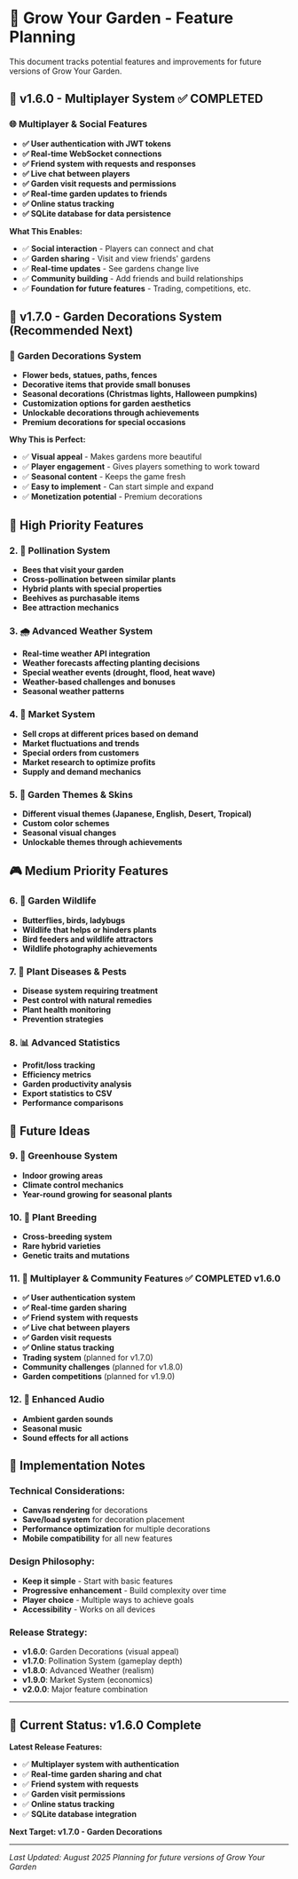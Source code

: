 # 🌱 Grow Your Garden - Feature Planning

This document tracks potential features and improvements for future versions of Grow Your Garden.

## 🎯 **v1.6.0 - Multiplayer System** ✅ **COMPLETED**

### 🌐 **Multiplayer & Social Features**
- **✅ User authentication with JWT tokens**
- **✅ Real-time WebSocket connections**
- **✅ Friend system with requests and responses**
- **✅ Live chat between players**
- **✅ Garden visit requests and permissions**
- **✅ Real-time garden updates to friends**
- **✅ Online status tracking**
- **✅ SQLite database for data persistence**

**What This Enables:**
- ✅ **Social interaction** - Players can connect and chat
- ✅ **Garden sharing** - Visit and view friends' gardens
- ✅ **Real-time updates** - See gardens change live
- ✅ **Community building** - Add friends and build relationships
- ✅ **Foundation for future features** - Trading, competitions, etc.

## 🎯 **v1.7.0 - Garden Decorations System (Recommended Next)**

### 🌸 **Garden Decorations System**
- **Flower beds, statues, paths, fences**
- **Decorative items that provide small bonuses**
- **Seasonal decorations (Christmas lights, Halloween pumpkins)**
- **Customization options for garden aesthetics**
- **Unlockable decorations through achievements**
- **Premium decorations for special occasions**

**Why This is Perfect:**
- ✅ **Visual appeal** - Makes gardens more beautiful
- ✅ **Player engagement** - Gives players something to work toward
- ✅ **Seasonal content** - Keeps the game fresh
- ✅ **Easy to implement** - Can start simple and expand
- ✅ **Monetization potential** - Premium decorations

## 🚀 **High Priority Features**

### 2. **🐝 Pollination System**
- **Bees that visit your garden**
- **Cross-pollination between similar plants**
- **Hybrid plants with special properties**
- **Beehives as purchasable items**
- **Bee attraction mechanics**

### 3. **🌧️ Advanced Weather System**
- **Real-time weather API integration**
- **Weather forecasts affecting planting decisions**
- **Special weather events (drought, flood, heat wave)**
- **Weather-based challenges and bonuses**
- **Seasonal weather patterns**

### 4. **🏪 Market System**
- **Sell crops at different prices based on demand**
- **Market fluctuations and trends**
- **Special orders from customers**
- **Market research to optimize profits**
- **Supply and demand mechanics**

### 5. **🎨 Garden Themes & Skins**
- **Different visual themes (Japanese, English, Desert, Tropical)**
- **Custom color schemes**
- **Seasonal visual changes**
- **Unlockable themes through achievements**

## 🎮 **Medium Priority Features**

### 6. **🦋 Garden Wildlife**
- **Butterflies, birds, ladybugs**
- **Wildlife that helps or hinders plants**
- **Bird feeders and wildlife attractors**
- **Wildlife photography achievements**

### 7. **🦠 Plant Diseases & Pests**
- **Disease system requiring treatment**
- **Pest control with natural remedies**
- **Plant health monitoring**
- **Prevention strategies**

### 8. **📊 Advanced Statistics**
- **Profit/loss tracking**
- **Efficiency metrics**
- **Garden productivity analysis**
- **Export statistics to CSV**
- **Performance comparisons**

## 🌟 **Future Ideas**

### 9. **🏡 Greenhouse System**
- **Indoor growing areas**
- **Climate control mechanics**
- **Year-round growing for seasonal plants**

### 10. **🌿 Plant Breeding**
- **Cross-breeding system**
- **Rare hybrid varieties**
- **Genetic traits and mutations**

### 11. **👥 Multiplayer & Community Features** ✅ **COMPLETED v1.6.0**
- **✅ User authentication system**
- **✅ Real-time garden sharing**
- **✅ Friend system with requests**
- **✅ Live chat between players**
- **✅ Garden visit requests**
- **✅ Online status tracking**
- **Trading system** (planned for v1.7.0)
- **Community challenges** (planned for v1.8.0)
- **Garden competitions** (planned for v1.9.0)

### 12. **🎵 Enhanced Audio**
- **Ambient garden sounds**
- **Seasonal music**
- **Sound effects for all actions**

## 📝 **Implementation Notes**

### **Technical Considerations:**
- **Canvas rendering** for decorations
- **Save/load system** for decoration placement
- **Performance optimization** for multiple decorations
- **Mobile compatibility** for all new features

### **Design Philosophy:**
- **Keep it simple** - Start with basic features
- **Progressive enhancement** - Build complexity over time
- **Player choice** - Multiple ways to achieve goals
- **Accessibility** - Works on all devices

### **Release Strategy:**
- **v1.6.0**: Garden Decorations (visual appeal)
- **v1.7.0**: Pollination System (gameplay depth)
- **v1.8.0**: Advanced Weather (realism)
- **v1.9.0**: Market System (economics)
- **v2.0.0**: Major feature combination

---

## 🎯 **Current Status: v1.6.0 Complete**

**Latest Release Features:**
- ✅ **Multiplayer system with authentication**
- ✅ **Real-time garden sharing and chat**
- ✅ **Friend system with requests**
- ✅ **Garden visit permissions**
- ✅ **Online status tracking**
- ✅ **SQLite database integration**

**Next Target: v1.7.0 - Garden Decorations**

---

*Last Updated: August 2025*
*Planning for future versions of Grow Your Garden*
